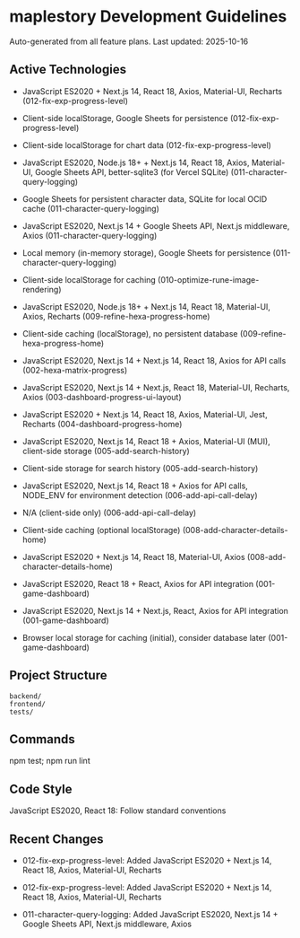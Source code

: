 ﻿# maplestory Development Guidelines

Auto-generated from all feature plans. Last updated: 2025-10-16

## Active Technologies

- JavaScript ES2020 + Next.js 14, React 18, Axios, Material-UI, Recharts (012-fix-exp-progress-level)
- Client-side localStorage, Google Sheets for persistence (012-fix-exp-progress-level)
- Client-side localStorage for chart data (012-fix-exp-progress-level)

- JavaScript ES2020, Node.js 18+ + Next.js 14, React 18, Axios, Material-UI, Google Sheets API, better-sqlite3 (for Vercel SQLite) (011-character-query-logging)
- Google Sheets for persistent character data, SQLite for local OCID cache (011-character-query-logging)
- JavaScript ES2020, Next.js 14 + Google Sheets API, Next.js middleware, Axios (011-character-query-logging)
- Local memory (in-memory storage), Google Sheets for persistence (011-character-query-logging)

- Client-side localStorage for caching (010-optimize-rune-image-rendering)

- JavaScript ES2020, Node.js 18+ + Next.js 14, React 18, Material-UI, Axios, Recharts (009-refine-hexa-progress-home)
- Client-side caching (localStorage), no persistent database (009-refine-hexa-progress-home)

- JavaScript ES2020, Next.js 14 + Next.js 14, React 18, Axios for API calls (002-hexa-matrix-progress)
- JavaScript ES2020, Next.js 14 + Next.js, React 18, Material-UI, Recharts, Axios (003-dashboard-progress-ui-layout)
- JavaScript ES2020 + Next.js 14, React 18, Axios, Material-UI, Jest, Recharts (004-dashboard-progress-home)
- JavaScript ES2020, Next.js 14, React 18 + Axios, Material-UI (MUI), client-side storage (005-add-search-history)
- Client-side storage for search history (005-add-search-history)
- JavaScript ES2020, Next.js 14, React 18 + Axios for API calls, NODE_ENV for environment detection (006-add-api-call-delay)
- N/A (client-side only) (006-add-api-call-delay)
- Client-side caching (optional localStorage) (008-add-character-details-home)
- JavaScript ES2020 + Next.js 14, React 18, Material-UI, Axios (008-add-character-details-home)

- JavaScript ES2020, React 18 + React, Axios for API integration (001-game-dashboard)
- JavaScript ES2020, Next.js 14 + Next.js, React, Axios for API integration (001-game-dashboard)
- Browser local storage for caching (initial), consider database later (001-game-dashboard)

## Project Structure

```
backend/
frontend/
tests/
```

## Commands

npm test; npm run lint

## Code Style

JavaScript ES2020, React 18: Follow standard conventions

## Recent Changes

- 012-fix-exp-progress-level: Added JavaScript ES2020 + Next.js 14, React 18, Axios, Material-UI, Recharts
- 012-fix-exp-progress-level: Added JavaScript ES2020 + Next.js 14, React 18, Axios, Material-UI, Recharts

- 011-character-query-logging: Added JavaScript ES2020, Next.js 14 + Google Sheets API, Next.js middleware, Axios

<!-- MANUAL ADDITIONS START -->
<!-- MANUAL ADDITIONS END -->
